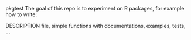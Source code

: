 pkgtest
The goal of this repo is to experiment on R packages, for example how to write:

DESCRIPTION file,
simple functions with documentations,
examples,
tests,
...
